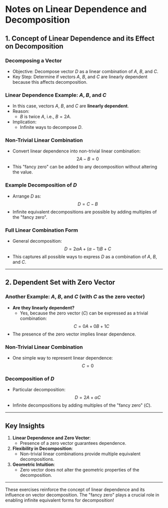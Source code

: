 # Notes on Linear Dependence and Decomposition

## 1. Concept of Linear Dependence and its Effect on Decomposition

### Decomposing a Vector
- Objective: Decompose vector $D$ as a linear combination of $A$, $B$, and $C$.
- Key Step: Determine if vectors $A$, $B$, and $C$ are linearly dependent because this affects decomposition.

### Linear Dependence Example: $A$, $B$, and $C$
- In this case, vectors $A$, $B$, and $C$ are **linearly dependent**.
- Reason:
  - $B$ is twice $A$, i.e., $B = 2A$.
- Implication:
  - Infinite ways to decompose $D$.

### Non-Trivial Linear Combination
- Convert linear dependence into non-trivial linear combination:
  $$2A - B = 0$$
- This "fancy zero" can be added to any decomposition without altering the value.

### Example Decomposition of $D$
- Arrange $D$ as:
  $$D = C - B$$
- Infinite equivalent decompositions are possible by adding multiples of the "fancy zero".

### Full Linear Combination Form
- General decomposition:
  $$D = 2\alpha A + (\alpha - 1)B + C$$
- This captures all possible ways to express $D$ as a combination of $A$, $B$, and $C$.

---

## 2. Dependent Set with Zero Vector

### Another Example: $A$, $B$, and $C$ (with $C$ as the zero vector)
- **Are they linearly dependent?**
  - Yes, because the zero vector ($C$) can be expressed as a trivial combination:
    $$C = 0A + 0B + 1C$$
- The presence of the zero vector implies linear dependence.

### Non-Trivial Linear Combination
- One simple way to represent linear dependence:
  $$C = 0$$

### Decomposition of $D$
- Particular decomposition:
  $$D = 2A + \alpha C$$
- Infinite decompositions by adding multiples of the "fancy zero" ($C$).

---

## Key Insights
1. **Linear Dependence and Zero Vector**:
   - Presence of a zero vector guarantees dependence.
2. **Flexibility in Decomposition**:
   - Non-trivial linear combinations provide multiple equivalent decompositions.
3. **Geometric Intuition**:
   - Zero vector does not alter the geometric properties of the decomposition.

---

These exercises reinforce the concept of linear dependence and its influence on vector decomposition. The "fancy zero" plays a crucial role in enabling infinite equivalent forms for decomposition!